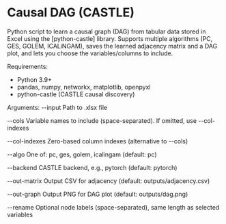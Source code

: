 # Causal DAG (CASTLE)
Python script to learn a causal graph (DAG) from tabular data stored in Excel using the [python-castle] library. Supports multiple algorithms (PC, GES, GOLEM, ICALiNGAM), saves the learned adjacency matrix and a DAG plot, and lets you choose the variables/columns to include.

Requirements:
- Python 3.9+
- pandas, numpy, networkx, matplotlib, openpyxl
- python-castle (CASTLE causal discovery)

Arguments:
--input Path to .xlsx file

--cols Variable names to include (space-separated). If omitted, use --col-indexes

--col-indexes Zero-based column indexes (alternative to --cols)

--algo One of: pc, ges, golem, icalingam (default: pc)

--backend CASTLE backend, e.g., pytorch (default: pytorch)

--out-matrix Output CSV for adjacency (default: outputs/adjacency.csv)

--out-graph Output PNG for DAG plot (default: outputs/dag.png)

--rename Optional node labels (space-separated), same length as selected variables
